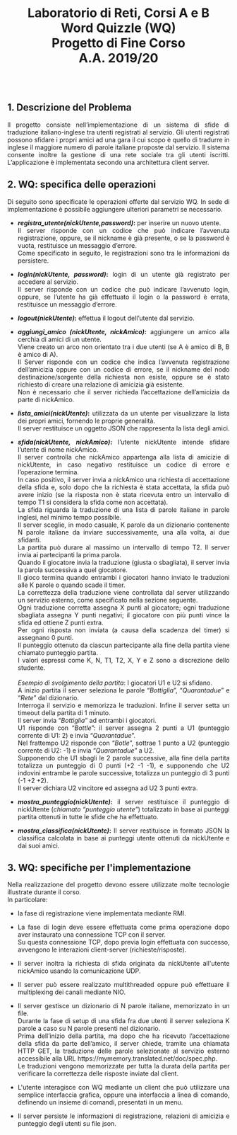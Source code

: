 <h1 align="center">
  Laboratorio di Reti, Corsi A e B </br>
  Word Quizzle (WQ) </br>
  Progetto di Fine Corso </br>
  A.A. 2019/20
</h1></br></br>


<h2>1. Descrizione del Problema</h2>
<p align="justify">
  Il progetto consiste nell’implementazione di un sistema di sfide di traduzione  italiano-inglese tra utenti registrati al servizio.
  Gli utenti registrati possono sfidare i propri   amici ad una gara il cui
  scopo è quello di tradurre in inglese il maggiore numero di parole italiane   proposte dal servizio.
  Il sistema consente inoltre la gestione di una rete sociale tra gli utenti  iscritti.
  L’applicazione è implementata secondo una architettura client server.
</p>

<h2>2. WQ: specifica delle operazioni</h2>
<p align="justify">
  Di seguito sono specificate le operazioni offerte dal servizio WQ.
  In sede di implementazione è possibile aggiungere ulteriori parametri se necessario.
</p>

  <ul>
    <li>
      <p align="justify">
        <b><i>registra_utente(nickUtente,password)</i>:</b> per inserire un nuovo utente.<br> 
        Il server risponde con un codice che può indicare l’avvenuta registrazione, oppure, se il nickname è già presente, 
        o se la password è vuota, restituisce un messaggio d’errore.<br> 
        Come specificato in seguito, le registrazioni sono tra le informazioni da persistere.
      </p>
    </li>
    <li>
      <p align="justify">
        <b><i>login(nickUtente, password)</i>:</b> login di un utente già registrato per accedere al  servizio.<br>
        Il server risponde con un codice che può indicare l’avvenuto login, oppure, se l’utente ha  già effettuato il login o la password è errata, restituisce un messaggio d’errore.
      </p>
    </li>
    <li>
      <p align="justify">
        <b><i>logout(nickUtente)</i>:</b> effettua il logout dell’utente dal servizio.
      </p>
    </li>
    <li>
      <p align="justify">
        <b><i>aggiungi_amico (nickUtente, nickAmico)</i>:</b> aggiungere  un amico alla cerchia di amici di un utente.<br>
        Viene creato un arco non orientato tra i due utenti  (se A è amico di B, B è amico di A).<br>
        Il Server risponde con un codice che indica l’avvenuta   registrazione dell’amicizia oppure con un codice di errore, 
        se il nickname del nodo destinazione/sorgente della richiesta non esiste, oppure se è stato richiesto di creare una relazione di  amicizia già esistente.<br> 
        Non è necessario che il server richieda l’accettazione dell’amicizia da  parte di nickAmico.
      </p>
    </li>
     <li>
      <p align="justify">
        <b><i>lista_amici(nickUtente)</i>:</b> utilizzata da un utente per visualizzare la lista dei  propri amici, 
        fornendo le proprie generalità.<br>
        Il server restituisce un oggetto JSON che rappresenta la   lista degli amici.
      </p>
    </li>
    <li>
      <p align="justify">
        <b><i>sfida(nickUtente, nickAmico)</i>:</b> l’utente nickUtente intende sfidare l’utente di nome  nickAmico.<br>
        Il server controlla che nickAmico appartenga alla lista di amicizie di nickUtente, in  caso negativo restituisce un codice di errore e l’operazione termina.<br>
        In caso positivo, il  server invia a nickAmico una richiesta di accettazione della sfida e, 
        solo dopo che la richiesta è stata accettata, la sfida può avere inizio 
        (se la risposta non è stata ricevuta entro un  intervallo di tempo T1 si considera la sfida come non accettata).<br> 
        La sfida riguarda la  traduzione di una lista di parole italiane in parole inglesi, nel minimo tempo possibile.<br>
        Il server sceglie, in modo casuale, K parole da un dizionario contenente N parole italiane da inviare successivamente, una alla volta, ai due sfidanti.<br>
        La partita può durare al  massimo un intervallo di tempo T2. Il server invia ai partecipanti la prima parola.<br>
        Quando il  giocatore invia la traduzione (giusta o sbagliata), il server invia la parola successiva a quel  giocatore.<br>
        Il gioco termina quando entrambi i giocatori hanno inviato le traduzioni alle K parole o quando scade il timer.<br>
        La correttezza della traduzione viene controllata dal server utilizzando un servizio esterno, come specificato nella sezione seguente.<br>
        Ogni traduzione corretta assegna X punti al giocatore;
        ogni traduzione sbagliata assegna Y punti negativi;
        il giocatore con più punti  vince la sfida ed ottiene Z punti extra.<br> Per ogni risposta non inviata (a causa della scadenza del  timer) si assegnano 0 punti.<br>
        Il punteggio ottenuto da ciascun partecipante alla fine della  partita viene chiamato punteggio partita.<br>
        I valori espressi come K, N, T1, T2, X, Y e Z sono a discrezione dello studente.<br><br>
        <i>Esempio di svolgimento della partita</i>: I giocatori U1 e U2 si sfidano.<br>
        A inizio partita il server seleziona le parole  “<i>Bottiglia</i>”, “<i>Quarantadue</i>” e “<i>Rete</i>” dal dizionario.<br>
        Interroga il servizio e memorizza le   traduzioni. Infine il server setta un timeout della partita di 1 minuto.<br>
        Il server invia “<i>Bottiglia</i>” ad entrambi i giocatori.<br>
        U1 risponde con “<i>Bottle</i>”: il   server assegna 2 punti a U1 (punteggio corrente di U1: 2) e invia “<i>Quarantadue</i>”.<br>
        Nel frattempo U2  risponde con “<i>Botle</i>”, sottrae 1 punto a U2 (punteggio corrente di U2: -1) e invia “<i>Quarantadue</i>” a U2.<br>
        Supponendo che U1 sbagli le 2 parole successive, alla fine della partita totalizza  un punteggio di 0 punti (+2 -1 -1),
        e supponendo che U2 indovini entrambe le parole successive,  totalizza un punteggio di 3 punti (-1 +2 +2).<br>
        Il server dichiara U2 vincitore ed assegna ad U2 3 punti extra.
      </p>
    </li>
    <li>
      <p align="justify">
        <b><i>mostra_punteggio(nickUtente)</i>:</b> il server restituisce il punteggio di nickUtente (<i>chiamato “punteggio utente”</i>)
        totalizzato in base ai punteggi partita ottenuti in tutte le  sfide che ha effettuato.
      </p>
    </li>
    <li>
      <p align="justify">
        <b><i>mostra_classifica(nickUtente)</i>:</b> Il server restituisce in formato JSON la classifica calcolata in base ai punteggi utente ottenuti da nickUtente e dai suoi amici.
      </p>
    </li>
  </ul>

  <h2>3. WQ: specifiche per l'implementazione</h2>
    <p align="justify">
      Nella realizzazione del progetto devono essere utilizzate molte tecnologie illustrate durante il corso.<br>
      In particolare:
    </p>
      <ul>
        <li>
          <p align="justify">
            la fase di registrazione viene implementata mediante RMI.
          </p>
        </li>
        <li>
          <p align="justify">
            La fase di login deve essere effettuata come prima operazione dopo aver instaurato una connessione TCP con il server.<br>
            Su questa connessione TCP, dopo previa login effettuata con successo, avvengono le interazioni client-server (richieste/risposte).
          </p>
        </li>
        <li>
          <p align="justify">
            Il server inoltra la richiesta di sfida originata da nickUtente all'utente nickAmico usando la comunicazione UDP.
          </p>
        </li>
        <li>
          <p align="justify">
            Il server può essere realizzato multithreaded oppure può effettuare il multiplexing dei canali mediante NIO.
          </p>
        </li>
        <li>
          <p align="justify">
            Il server gestisce un dizionario di N parole italiane, memorizzato in un file.<br>
            Durante la fase di setup di una sfida fra due utenti il server seleziona K parole a caso su N parole presenti nel dizionario.<br>
            Prima dell’inizio della partita, ma dopo che ha ricevuto l’accettazione della sfida da parte dell’amico, il server chiede, tramite una chiamata HTTP GET,
            la traduzione delle parole selezionate al servizio esterno accessibile alla URL https://mymemory.translated.net/doc/spec.php.<br>
            Le traduzioni vengono memorizzate per tutta la durata della partita per verificare la correttezza delle risposte inviate dal client.
          </p>
        </li>
        <li>
          <p align="justify">
            L'utente interagisce con WQ mediante un client che può utilizzare una semplice interfaccia grafica, oppure una interfaccia a linea di comando, definendo un insieme di comandi, presentati in un menu.
          </p>
        </li>
        <li>
          <p align="justify">
            Il server persiste le informazioni di registrazione, relazioni di amicizia e punteggio degli utenti su file json.
          </p>
        </li>
      </ul>
    






 

  